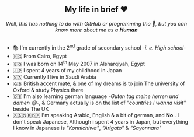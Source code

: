 <h2 align="center">My life in brief ❤️</h1>
<p align="center"><i>Well, this has nothing to do with GitHub or programming tho 🌚, but you can know more about me as a <b>Human</b></i></p>

##
- 📚 I'm currently in the 2<sup>nd</sup> grade of secondary school _-i. e. High school-_
- 🇪🇬 From Cairo, Egypt
- 🇪🇬 I was born on 14<sup>th</sup> May 2007 in Alsharqiyah, Egypt
- 🇯🇵 I spent 4 years of my childhood in Japan
- 🇸🇦 Currently I live in Saudi Arabia
- 🇬🇧 British accent mate, & one of my dreams is to join The university of Oxford & study Physics there
- 🇩🇪 I'm also learning german language _-Guten tag meine herren und damen 😅-_, & Germany actually is on the list of _"countries I wanna visit"_ beside The UK
- 🇸🇦🇬🇧🇩🇪 I'm speaking Arabic, English & a bit of german, and **No**.. I don't speak Japanese, Although i spent 4 years in Japan, but everything I know in Japanese is _"Konnichiwa"_, _"Arigato"_ & _"Sayonnara"_
